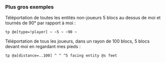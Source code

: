 
### Plus gros exemples

Téléportation de toutes les entités non-joueurs 5 blocs au dessus de moi et tournés de 90° par rapport à moi :

```mcfunction
tp @e[type=!player] ~ ~5 ~ ~90 ~
```

Téléportation de tous les joueurs, dans un rayon de 100 blocs, 5 blocs devant moi en regardant mes pieds :

```mcfunction
tp @a[distance=..100] ^ ^ ^5 facing entity @s feet
```

